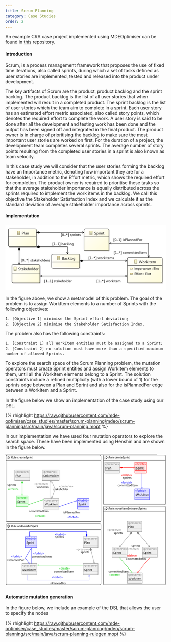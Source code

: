 ```yaml
---
title: Scrum Planning
category: Case Studies
order: 2
---
```


An example CRA case project implemented using MDEOptimiser can be found in [this](https://github.com/mde-optimiser/mde_optimiser) repository.

#### Introduction

Scrum, is a process management framework that proposes the use of fixed time iterations, also called sprints, during which a set of tasks defined as user stories are implemented, tested and released into the product under development.

The key artifacts of Scrum are the product, product backlog and the sprint backlog. The product backlog is the list of all user stories that when implemented will result in a completed product. The sprint backlog is the list of user stories which the team aim to complete in a sprint. Each user story has an estimated effort metric associated, also called story points, which denotes the required effort to complete the work. A user story is said to be done after all the development and testing work has been done and the output has been signed off and integrated in the final product. The product owner is in charge of prioritising the backlog to make sure the most important user stories are worked on first. For the duration of a project, the development team completes several sprints. The average number of story points resulting from the completed user stories in a sprint is also known as team velocity.

In this case study we will consider that the user stories forming the backlog have an Importance metric, denoting how important they are for a stakeholder, in addition to the Effort metric, which shows the required effort for completion. The product owner is required to prioritise these tasks so that the average stakeholder importance is equally distributed across the sprints required to implement the work items in the backlog. We call this objective the Stakeholder Satisfaction Index and we calculate it as the standard deviation of average stakeholder importance across sprints.

#### Implementation

![Scrum Planning Metamodel](/images/case_studies/scrum/planning.png)

In the figure above, we show a metamodel of this problem. The goal of the problem is to assign WorkItem elements to a number of Sprints with the following objectives:

	1. [Objective 1] minimise the Sprint effort deviation;
	2. [Objective 2] minimise the Stakeholder Satisfaction Index.


The problem also has the following constraints:

	1. [Constraint 1] all WorkItem entities must be assigned to a Sprint;
	2. [Constraint 2] no solution must have more than a specified maximum number of allowed Sprints.

To explore the search space of the Scrum Planning problem, the mutation operators must create Sprint entities and assign WorkItem elements to them, until all the WorkItem elements belong to a Sprint. The solution constraints include a refined multiplicity (with a lower bound of 1) for the sprints edge between a Plan and Sprint and also for the isPlannedFor edge between a WorkItem and a Sprint.

In the figure below we show an implementation of the case study using our DSL.

{% rhighlight https://raw.githubusercontent.com/mde-optimiser/case_studies/master/scrum-planning/mdeo/scrum-planning/src/main/java/scrum-planning.mopt %}

In our implementation we have used four mutation operators to explore the search space. These have been implemented using Henshin and are shown in the figure below.

![Scrum Planning Search Operators](/images/case_studies/scrum/operators.png)

#### Automatic mutation generation

In the figure below, we include an example of the DSL that allows the user to specify the nodes

{% rhighlight https://raw.githubusercontent.com/mde-optimiser/case_studies/master/scrum-planning/mdeo/scrum-planning/src/main/java/scrum-planning-rulegen.mopt %}
